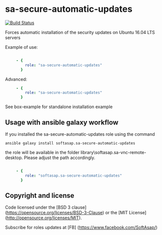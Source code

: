 sa-secure-automatic-updates
===========================

[![Build Status](https://travis-ci.org/softasap/sa-secure-automatic-updates.svg?branch=master)](https://travis-ci.org/softasap/sa-secure-automatic-updates)


Forces automatic installation of the security updates on Ubuntu 16.04 LTS servers



Example of use:
```YAML

     - {
         role: "sa-secure-automatic-updates"
       }

```

Advanced:
```YAML
     - {
         role: "sa-secure-automatic-updates"
       }
```

See box-example for standalone installation example


Usage with ansible galaxy workflow
----------------------------------

If you installed the sa-secure-automatic-updates role using the command


`
   ansible galaxy install softasap.sa-secure-automatic-updates
`

the role will be available in the folder library\softasap.sa-vnc-remote-desktop.
Please adjust the path accordingly.

```YAML

     - {
         role: "softasap.sa-secure-automatic-updates"
       }

```


Copyright and license
---------------------

Code licensed under the [BSD 3 clause] (https://opensource.org/licenses/BSD-3-Clause) or the [MIT License] (http://opensource.org/licenses/MIT).

Subscribe for roles updates at [FB] (https://www.facebook.com/SoftAsap/)


